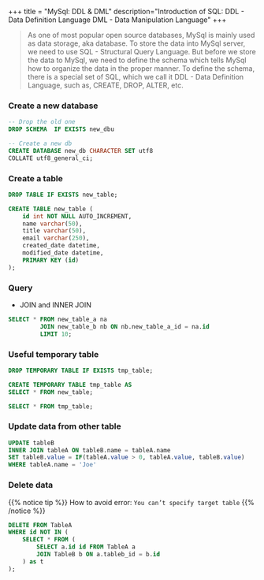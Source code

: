 +++
title = "MySql: DDL & DML"
description="Introduction of SQL: DDL - Data Definition Language DML - Data Manipulation Language"
+++

> As one of most popular open source databases, MySql is mainly used as data storage, aka database. To store the data into MySql server, we need to use SQL - Structural Query Language. But before we store the data to MySql, we need to define the schema which tells MySql how to organize the data in the proper manner. To define the schema, there is a special set of SQL, which we call it DDL - Data Definition Language, such as, CREATE, DROP, ALTER, etc. 

### Create a new database 

```sql
-- Drop the old one  
DROP SCHEMA  IF EXISTS new_dbu

-- Create a new db 
CREATE DATABASE new_db CHARACTER SET utf8 
COLLATE utf8_general_ci;

```

### Create a table

```sql
DROP TABLE IF EXISTS new_table; 

CREATE TABLE new_table (
    id int NOT NULL AUTO_INCREMENT,
    name varchar(50),
    title varchar(50),
    email varchar(250),
    created_date datetime,
    modified_date datetime,
    PRIMARY KEY (id)
);


```

### Query 

- JOIN and INNER JOIN

```sql
SELECT * FROM new_table_a na 
         JOIN new_table_b nb ON nb.new_table_a_id = na.id
         LIMIT 10;

```


### Useful temporary table

```sql
DROP TEMPORARY TABLE IF EXISTS tmp_table; 

CREATE TEMPORARY TABLE tmp_table AS 
SELECT * FROM new_table;

SELECT * FROM tmp_table;

```


### Update data from other table


```sql
UPDATE tableB
INNER JOIN tableA ON tableB.name = tableA.name
SET tableB.value = IF(tableA.value > 0, tableA.value, tableB.value)
WHERE tableA.name = 'Joe'
```


### Delete data

{{% notice tip %}}
How to avoid error: `You can’t specify target table`
{{% /notice %}}

```sql
DELETE FROM TableA
WHERE id NOT IN (
    SELECT * FROM (
        SELECT a.id id FROM TableA a
        JOIN TableB b ON a.tableb_id = b.id
    ) as t
);

```